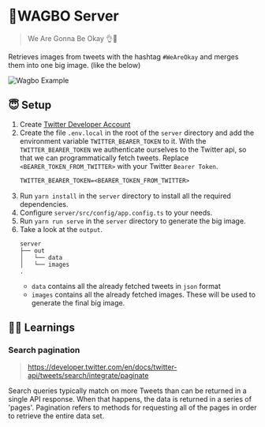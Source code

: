 # 🐻WAGBO Server
> We Are Gonna Be Okay 👌🐻

Retrieves images from tweets with the hashtag `#WeAreOkay`
and merges them into one big image. (like the below)

<img src="https://raw.githubusercontent.com/bennodev19/wagbo/master/static/wagbo.png" alt="Wagbo Example">

## 😇 Setup

1. Create [Twitter Developer Account](https://developer.twitter.com/en)
2. Create the file `.env.local` in the root of the `server` directory 
   and add the environment variable `TWITTER_BEARER_TOKEN` to it. 
   With the `TWITTER_BEARER_TOKEN` we authenticate ourselves to the Twitter api,
   so that we can programmatically fetch tweets.
   Replace `<BEARER_TOKEN_FROM_TWITTER>` with your Twitter `Bearer Token`.
   ```txt
   TWITTER_BEARER_TOKEN=<BEARER_TOKEN_FROM_TWITTER>
   ```
4. Run `yarn install` in the `server` directory to install all the required dependencies.
5. Configure `server/src/config/app.config.ts` to your needs.
6. Run `yarn run serve` in the `server` directory to generate the big image.
7. Take a look at the `output`.
   ```
   server
   ├── out
   │   └── data
   │   └── images
   .
   ```
   - `data` contains all the already fetched tweets in `json` format
   - `images` contains all the already fetched images. These will be used to generate the final big image.

## 👨‍🎓 Learnings

### Search pagination
> https://developer.twitter.com/en/docs/twitter-api/tweets/search/integrate/paginate

Search queries typically match on more Tweets than can be returned in a single API response. 
When that happens, the data is returned in a series of 'pages'. 
Pagination refers to methods for requesting all of the pages in order to retrieve the entire data set.
